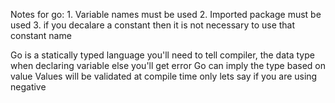 Notes for go:
    1. Variable names must be used
    2. Imported package must be used
    3. if you decalare a constant then it is not necessary to use that constant name

Go is a statically typed language
    you'll need to tell compiler, the data type when declaring variable else you'll get error
    Go can imply the type based on value
    Values will be validated at compile time only lets say if you are using negative